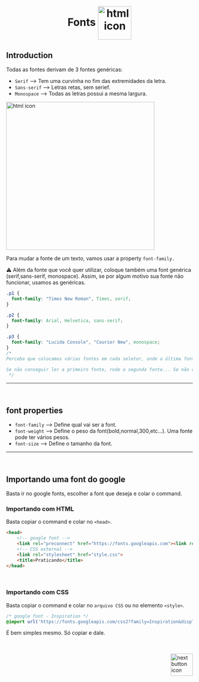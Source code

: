 <h1 align="center">
    Fonts
    <img src="https://cdn-icons-png.flaticon.com/512/8048/8048843.png" alt="html icon" width="90px" align="center" >
</h1>

## Introduction

Todas as fontes derivam de 3 fontes genéricas:

- `Serif` --> Tem uma curvinha no fim das extremidades da letra.
- `Sans-serif` --> Letras retas, sem serief.
- `Monospace` --> Todas as letras possui a mesma largura.

<img src="https://about.easil.com/wp-content/uploads/blog-graphic-02-800x284.png" alt="html icon" width="400px" align="center">

<br>

Para mudar a fonte de um texto, vamos usar a property `font-family.`

:warning: Além da fonte que você quer utilizar, coloque também uma font genérica (serif,sans-serif, monospace). Assim, se por algum motivo sua fonte não funcionar, usamos as genéricas.

```css
.p1 {
  font-family: "Times New Roman", Times, serif;
}

.p2 {
  font-family: Arial, Helvetica, sans-serif;
}

.p3 {
  font-family: "Lucida Console", "Courier New", monospace;
}
/* 
Perceba que colocamos várias fontes em cada seletor, onde a última fonte é uma fonte genérica.

Se não conseguir ler a primeiro fonte, rode a segunda fonte... Se não conseguir ler, rode a fonte genérica.
 */
```

<hr>
<br>

## font properties

- `font-family` --> Define qual vai ser a font.
- `font-weight` --> Define o peso da font(bold,normal,300,etc...). Uma fonte pode ter vários pesos.
- `font-size` --> Define o tamanho da font.

<hr>
<br>

## Importando uma font do google
Basta ir no google fonts, escolher a font que deseja e colar o command.

### Importando com HTML
Basta copiar o command e colar no `<head>`.
```html
<head>
    <!-- google font -->
    <link rel="preconnect" href="https://fonts.googleapis.com"><link rel="preconnect" href="https://fonts.gstatic.com" crossorigin><link href="https://fonts.googleapis.com/css2?family=Ranga:wght@400;700&display=swap" rel="stylesheet">
    <!-- CSS external -->
    <link rel="stylesheet" href="style.css">
    <title>Praticando</title>
</head>
```

<br>

### Importando com CSS
Basta copiar o command e colar no `arquivo CSS` ou no elemento `<style>`.
```css
/* google font - Inspiration */
@import url('https://fonts.googleapis.com/css2?family=Inspiration&display=swap');

```
É bem simples mesmo. Só copiar e dale.


<!-- Next page button-->
<br>
<br>

<a href="https://github.com/lGabrielDev/01.html_css/tree/main/2.CSS/3.position">
    <img src="https://cdn-icons-png.flaticon.com/512/5553/5553581.png" alt="next button icon" width="60px" align="right">
</a>